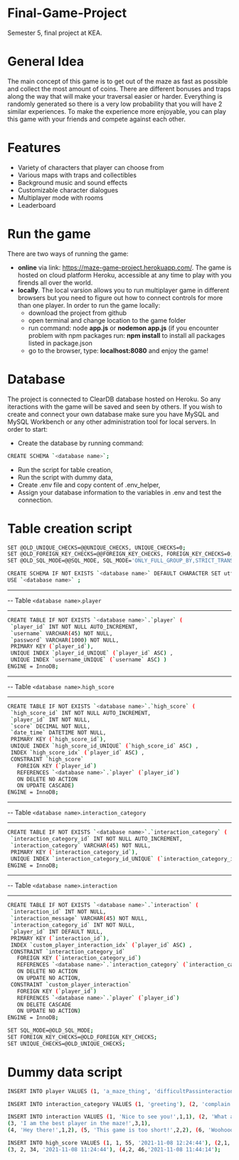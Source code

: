 # Final-Game-Project
Semester 5, final project at KEA.

# General Idea
The main concept of this game is to get out of the maze as fast as possible and collect the most amount of coins. There are different bonuses and traps along the way that will make your traversal easier or harder. Everything is randomly generated so there is a very low probability that you will have 2 similar experiences. To make the experience more enjoyable, you can play this game with your friends and compete against each other.

# Features
- Variety of characters that player can choose from
- Various maps with traps and collectibles
- Background music and sound effects
- Customizable character dialogues
- Multiplayer mode with rooms
- Leaderboard

# Run the game
There are two ways of running the game:
- **online** via link: https://maze-game-project.herokuapp.com/. The game is hosted on cloud platform Heroku, accessible at any time to play with you firends all over the world.
- **locally**. The local varsion allows you to run multiplayer game in different browsers but you need to figure out how to connect controls for more than one player. In order to run the game locally:
  - download the project from github
  - open terminal and change location to the game folder
  - run command: node **app.js** or **nodemon app.js** (if you encounter problem with npm packages run: **npm install** to install all packages listed in package.json
  - go to the browser, type: **localhost:8080** and enjoy the game!

# Database
The project is connected to ClearDB database hosted on Heroku. So any iteractions with the game will be saved and seen by others. If you wish to create and connect your own database make sure you have MySQL and MySQL Workbench or any other administration tool for local servers. In order to start:

- Create the database by running command: 
```bash
CREATE SCHEMA `<database name>`;
```
- Run the script for table creation,
- Run the script with dummy data,
- Create .env file and copy content of .env_helper,
- Assign your database information to the variables in .env and test the connection.

# Table creation script
 ```bash
SET @OLD_UNIQUE_CHECKS=@@UNIQUE_CHECKS, UNIQUE_CHECKS=0;
SET @OLD_FOREIGN_KEY_CHECKS=@@FOREIGN_KEY_CHECKS, FOREIGN_KEY_CHECKS=0;
SET @OLD_SQL_MODE=@@SQL_MODE, SQL_MODE='ONLY_FULL_GROUP_BY,STRICT_TRANS_TABLES,NO_ZERO_IN_DATE,NO_ZERO_DATE,ERROR_FOR_DIVISION_BY_ZERO,NO_ENGINE_SUBSTITUTION';
```
 ```bash
CREATE SCHEMA IF NOT EXISTS `<database name>` DEFAULT CHARACTER SET utf8 ;
USE `<database name>` ;
```
-- -----------------------------------------------------
-- Table `<database name>`.`player`
-- -----------------------------------------------------
 ```bash
CREATE TABLE IF NOT EXISTS `<database name>`.`player` (
  `player_id` INT NOT NULL AUTO_INCREMENT,
  `username` VARCHAR(45) NOT NULL,
  `password` VARCHAR(1000) NOT NULL,
  PRIMARY KEY (`player_id`),
  UNIQUE INDEX `player_id_UNIQUE` (`player_id` ASC) ,
  UNIQUE INDEX `username_UNIQUE` (`username` ASC) )
ENGINE = InnoDB;
```
-- -----------------------------------------------------
-- Table `<database name>`.`high_score`
-- -----------------------------------------------------
 ```bash
CREATE TABLE IF NOT EXISTS `<database name>`.`high_score` (
  `high_score_id` INT NOT NULL AUTO_INCREMENT,
  `player_id` INT NOT NULL,
  `score` DECIMAL NOT NULL,
  `date_time` DATETIME NOT NULL,
  PRIMARY KEY (`high_score_id`),
  UNIQUE INDEX `high_score_id_UNIQUE` (`high_score_id` ASC) ,
  INDEX `high_score_idx` (`player_id` ASC) ,
  CONSTRAINT `high_score`
    FOREIGN KEY (`player_id`)
    REFERENCES `<database name>`.`player` (`player_id`)
    ON DELETE NO ACTION
    ON UPDATE CASCADE)
ENGINE = InnoDB;
```
-- -----------------------------------------------------
-- Table `<database name>`.`interaction_category`
-- -----------------------------------------------------
 ```bash
CREATE TABLE IF NOT EXISTS `<database name>`.`interaction_category` (
  `interaction_category_id` INT NOT NULL AUTO_INCREMENT,
  `interaction_category` VARCHAR(45) NOT NULL,
  PRIMARY KEY (`interaction_category_id`),
  UNIQUE INDEX `interaction_category_id_UNIQUE` (`interaction_category_id` ASC) )
ENGINE = InnoDB;
```
-- -----------------------------------------------------
-- Table `<database name>`.`interaction`
-- -----------------------------------------------------
 ```bash
CREATE TABLE IF NOT EXISTS `<database name>`.`interaction` (
  `interaction_id` INT NOT NULL,
  `interaction_message` VARCHAR(45) NOT NULL,
  `interaction_category_id` INT NOT NULL,
  `player_id` INT DEFAULT NULL,
  PRIMARY KEY (`interaction_id`),
  INDEX `custom_player_interaction_idx` (`player_id` ASC) ,
  CONSTRAINT `interaction_category_id`
    FOREIGN KEY (`interaction_category_id`)
    REFERENCES `<database name>`.`interaction_category` (`interaction_category_id`)
    ON DELETE NO ACTION
    ON UPDATE NO ACTION,
  CONSTRAINT `custom_player_interaction`
    FOREIGN KEY (`player_id`)
    REFERENCES `<database name>`.`player` (`player_id`)
    ON DELETE CASCADE
    ON UPDATE NO ACTION)
ENGINE = InnoDB;
```
 ```bash
SET SQL_MODE=@OLD_SQL_MODE;
SET FOREIGN_KEY_CHECKS=@OLD_FOREIGN_KEY_CHECKS;
SET UNIQUE_CHECKS=@OLD_UNIQUE_CHECKS;
 ```
 
# Dummy data script

 ```bash
INSERT INTO player VALUES (1, 'a_maze_thing', 'difficultPassinteraction_category'), (2, 'destroyer', 'password');
 ```
 ```bash
INSERT INTO interaction_category VALUES (1, 'greeting'), (2, 'complain'), (3, 'brag');
 ```
 ```bash
INSERT INTO interaction VALUES (1, 'Nice to see you!',1,1), (2, 'What a boring game!',2,1),
(3, 'I am the best player in the maze!',3,1),
(4, 'Hey there!',1,2), (5, 'This game is too short!',2,2), (6, 'Woohooo, I am amazing!',3,2);
 ```
  ```bash
INSERT INTO high_score VALUES (1, 1, 55, '2021-11-08 12:24:44'), (2,1, 46,'2021-11-09 21:44:14'),
(3, 2, 34, '2021-11-08 11:24:44'), (4,2, 46,'2021-11-08 11:44:14');
 ```

